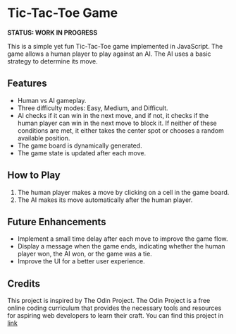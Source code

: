 # Tic-Tac-Toe Game

**STATUS: WORK IN PROGRESS**

This is a simple yet fun Tic-Tac-Toe game implemented in JavaScript. The game allows a human player to play against an AI. The AI uses a basic strategy to determine its move.

## Features

- Human vs AI gameplay.
- Three difficulty modes: Easy, Medium, and Difficult.
- AI checks if it can win in the next move, and if not, it checks if the human player can win in the next move to block it. If neither of these conditions are met, it either takes the center spot or chooses a random available position.
- The game board is dynamically generated.
- The game state is updated after each move.

## How to Play

1. The human player makes a move by clicking on a cell in the game board.
2. The AI makes its move automatically after the human player.

## Future Enhancements

- Implement a small time delay after each move to improve the game flow.
- Display a message when the game ends, indicating whether the human player won, the AI won, or the game was a tie.
- Improve the UI for a better user experience.

## Credits

This project is inspired by The Odin Project. The Odin Project is a free online coding curriculum that provides the necessary tools and resources for aspiring web developers to learn their craft. You can find this project in [link](https://www.theodinproject.com/lessons/node-path-javascript-tic-tac-toe)

